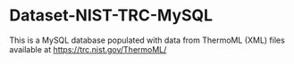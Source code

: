 # Dataset-NIST-TRC-MySQL
This is a MySQL database populated with data from ThermoML (XML) files available at https://trc.nist.gov/ThermoML/
